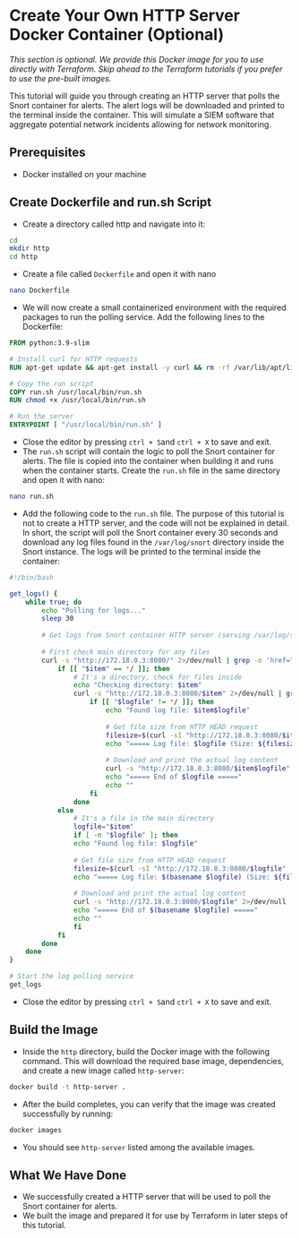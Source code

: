# Create Your Own HTTP Server Docker Container (Optional)

*This section is optional. We provide this Docker image for you to use directly with Terraform. Skip ahead to the Terraform tutorials if you prefer to use the pre-built images.*

This tutorial will guide you through creating an HTTP server that polls the Snort container for alerts. The alert logs will be downloaded and printed to the terminal inside the container. This will simulate a SIEM software that aggregate potential network incidents allowing for network monitoring.

## Prerequisites
 - Docker installed on your machine

## Create Dockerfile and run.sh Script
- Create a directory called http and navigate into it:
```bash
cd
mkdir http
cd http
```
- Create a file called `Dockerfile` and open it with nano
```bash
nano Dockerfile
```
- We will now create a small containerized environment with the required packages to run the polling service. Add the following lines to the Dockerfile:
```Dockerfile
FROM python:3.9-slim

# Install curl for HTTP requests
RUN apt-get update && apt-get install -y curl && rm -rf /var/lib/apt/lists/*

# Copy the run script
COPY run.sh /usr/local/bin/run.sh
RUN chmod +x /usr/local/bin/run.sh

# Run the server
ENTRYPOINT [ "/usr/local/bin/run.sh" ]
```
- Close the editor by pressing `ctrl + S`and `ctrl + X` to save and exit.
- The `run.sh` script will contain the logic to poll the Snort container for alerts. The file is copied into the container when building it and runs when the container starts. Create the `run.sh` file in the same directory and open it with nano:
```bash
nano run.sh
```
- Add the following code to the `run.sh` file. The purpose of this tutorial is not to create a HTTP server, and the code will not be explained in detail. In short, the script will poll the Snort container every 30 seconds and download any log files found in the `/var/log/snort` directory inside the Snort instance. The logs will be printed to the terminal inside the container:
```bash
#!/bin/bash

get_logs() {
    while true; do
        echo "Polling for logs..."
        sleep 30
        
		# Get logs from Snort container HTTP server (serving /var/log/snort directory)
        
		# First check main directory for any files
        curl -s "http://172.18.0.3:8080/" 2>/dev/null | grep -o 'href="[^"]*"' | sed 's/href="//;s/"//' | grep -v "^/$" | while read -r item; do
            if [[ "$item" == */ ]]; then
                # It's a directory, check for files inside
                echo "Checking directory: $item"
                curl -s "http://172.18.0.3:8080/$item" 2>/dev/null | grep -o 'href="[^"]*"' | sed 's/href="//;s/"//' | grep -v "^/$" | while read -r logfile; do
                    if [[ "$logfile" != */ ]]; then
                        echo "Found log file: $item$logfile"
                        
						# Get file size from HTTP HEAD request
                        filesize=$(curl -sI "http://172.18.0.3:8080/$item$logfile" | grep -i content-length | awk '{print $2}' | tr -d '\r' || echo "unknown")
                        echo "===== Log file: $logfile (Size: ${filesize} bytes) ====="
                        
						# Download and print the actual log content
                        curl -s "http://172.18.0.3:8080/$item$logfile" 2>/dev/null
                        echo "===== End of $logfile ====="
                        echo ""
                    fi
                done
            else
                # It's a file in the main directory
                logfile="$item"
                if [ -n "$logfile" ]; then
                echo "Found log file: $logfile"
                
				# Get file size from HTTP HEAD request
                filesize=$(curl -sI "http://172.18.0.3:8080/$logfile" | grep -i content-length | awk '{print $2}' | tr -d '\r' || echo "unknown")
                echo "===== Log file: $(basename $logfile) (Size: ${filesize} bytes) ====="
                
				# Download and print the actual log content
                curl -s "http://172.18.0.3:8080/$logfile" 2>/dev/null
                echo "===== End of $(basename $logfile) ====="
                echo ""
                fi
            fi
        done
    done
}

# Start the log polling service
get_logs
```
- Close the editor by pressing `ctrl + S`and `ctrl + X` to save and exit.

## Build the Image
- Inside the `http` directory, build the Docker image with the following command. This will download the required base image, dependencies, and create a new image called `http-server`:
```bash
docker build -t http-server .
```
- After the build completes, you can verify that the image was created successfully by running:
```bash
docker images
```
- You should see `http-server` listed among the available images.

## What We Have Done
- We successfully created a HTTP server that will be used to poll the Snort container for alerts. 
- We built the image and prepared it for use by Terraform in later steps of this tutorial.